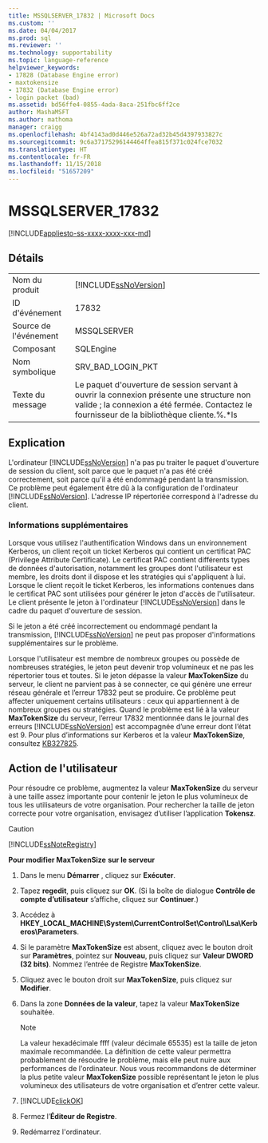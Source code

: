 ```yaml
---
title: MSSQLSERVER_17832 | Microsoft Docs
ms.custom: ''
ms.date: 04/04/2017
ms.prod: sql
ms.reviewer: ''
ms.technology: supportability
ms.topic: language-reference
helpviewer_keywords:
- 17828 (Database Engine error)
- maxtokensize
- 17832 (Database Engine error)
- login packet (bad)
ms.assetid: bd56ffe4-0855-4ada-8aca-251fbc6ff2ce
author: MashaMSFT
ms.author: mathoma
manager: craigg
ms.openlocfilehash: 4bf4143ad0d446e526a72ad32b45d4397933827c
ms.sourcegitcommit: 9c6a37175296144464ffea815f371c024fce7032
ms.translationtype: HT
ms.contentlocale: fr-FR
ms.lasthandoff: 11/15/2018
ms.locfileid: "51657209"
---
```

# <a name="mssqlserver17832"></a>MSSQLSERVER_17832
[!INCLUDE[appliesto-ss-xxxx-xxxx-xxx-md](../../includes/appliesto-ss-xxxx-xxxx-xxx-md.md)]
  
## <a name="details"></a>Détails  
  
|||  
|-|-|  
|Nom du produit|[!INCLUDE[ssNoVersion](../../includes/ssnoversion-md.md)]|  
|ID d'événement|17832|  
|Source de l'événement|MSSQLSERVER|  
|Composant|SQLEngine|  
|Nom symbolique|SRV_BAD_LOGIN_PKT|  
|Texte du message|Le paquet d'ouverture de session servant à ouvrir la connexion présente une structure non valide ; la connexion a été fermée. Contactez le fournisseur de la bibliothèque cliente.%.*ls|  
  
## <a name="explanation"></a>Explication  
L'ordinateur [!INCLUDE[ssNoVersion](../../includes/ssnoversion-md.md)] n'a pas pu traiter le paquet d'ouverture de session du client, soit parce que le paquet n'a pas été créé correctement, soit parce qu'il a été endommagé pendant la transmission. Ce problème peut également être dû à la configuration de l'ordinateur [!INCLUDE[ssNoVersion](../../includes/ssnoversion-md.md)]. L'adresse IP répertoriée correspond à l'adresse du client.  
  
### <a name="more-information"></a>Informations supplémentaires  
Lorsque vous utilisez l'authentification Windows dans un environnement Kerberos, un client reçoit un ticket Kerberos qui contient un certificat PAC (Privilege Attribute Certificate). Le certificat PAC contient différents types de données d'autorisation, notamment les groupes dont l'utilisateur est membre, les droits dont il dispose et les stratégies qui s'appliquent à lui. Lorsque le client reçoit le ticket Kerberos, les informations contenues dans le certificat PAC sont utilisées pour générer le jeton d'accès de l'utilisateur. Le client présente le jeton à l'ordinateur [!INCLUDE[ssNoVersion](../../includes/ssnoversion-md.md)] dans le cadre du paquet d'ouverture de session.  
  
Si le jeton a été créé incorrectement ou endommagé pendant la transmission, [!INCLUDE[ssNoVersion](../../includes/ssnoversion-md.md)] ne peut pas proposer d'informations supplémentaires sur le problème.  
  
Lorsque l'utilisateur est membre de nombreux groupes ou possède de nombreuses stratégies, le jeton peut devenir trop volumineux et ne pas les répertorier tous et toutes. Si le jeton dépasse la valeur **MaxTokenSize** du serveur, le client ne parvient pas à se connecter, ce qui génère une erreur réseau générale et l’erreur 17832 peut se produire. Ce problème peut affecter uniquement certains utilisateurs : ceux qui appartiennent à de nombreux groupes ou stratégies. Quand le problème est lié à la valeur **MaxTokenSize** du serveur, l’erreur 17832 mentionnée dans le journal des erreurs [!INCLUDE[ssNoVersion](../../includes/ssnoversion-md.md)] est accompagnée d’une erreur dont l’état est 9. Pour plus d’informations sur Kerberos et la valeur **MaxTokenSize**, consultez [KB327825](https://support.microsoft.com/kb/327825).  
  
## <a name="user-action"></a>Action de l'utilisateur  
Pour résoudre ce problème, augmentez la valeur **MaxTokenSize** du serveur à une taille assez importante pour contenir le jeton le plus volumineux de tous les utilisateurs de votre organisation. Pour rechercher la taille de jeton correcte pour votre organisation, envisagez d’utiliser l’application **Tokensz**.  
  
> [!CAUTION]  
> [!INCLUDE[ssNoteRegistry](../../includes/ssnoteregistry-md.md)]  
  
**Pour modifier MaxTokenSize** **sur le serveur**  
  
1.  Dans le menu **Démarrer** , cliquez sur **Exécuter**.  
  
2.  Tapez **regedit**, puis cliquez sur **OK**. (Si la boîte de dialogue **Contrôle de compte d’utilisateur** s’affiche, cliquez sur **Continuer**.)  
  
3.  Accédez à **HKEY_LOCAL_MACHINE\System\CurrentControlSet\Control\Lsa\Kerberos\Parameters**.  
  
4.  Si le paramètre **MaxTokenSize** est absent, cliquez avec le bouton droit sur **Paramètres**, pointez sur **Nouveau**, puis cliquez sur **Valeur DWORD (32 bits)**. Nommez l’entrée de Registre **MaxTokenSize**.  
  
5.  Cliquez avec le bouton droit sur **MaxTokenSize**, puis cliquez sur **Modifier**.  
  
6.  Dans la zone **Données de la valeur**, tapez la valeur **MaxTokenSize** souhaitée.  
  
    > [!NOTE]  
    > La valeur hexadécimale ffff (valeur décimale 65535) est la taille de jeton maximale recommandée. La définition de cette valeur permettra probablement de résoudre le problème, mais elle peut nuire aux performances de l'ordinateur. Nous vous recommandons de déterminer la plus petite valeur **MaxTokenSize** possible représentant le jeton le plus volumineux des utilisateurs de votre organisation et d’entrer cette valeur.  
  
7.  [!INCLUDE[clickOK](../../includes/clickok-md.md)]  
  
8.  Fermez l’**Éditeur de Registre**.  
  
9. Redémarrez l'ordinateur.  
  
